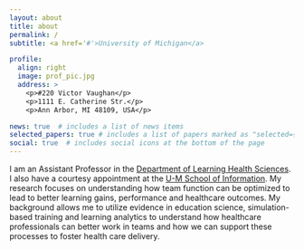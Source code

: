 ```yaml
---
layout: about
title: about
permalink: /
subtitle: <a href='#'>University of Michigan</a> 

profile:
  align: right
  image: prof_pic.jpg
  address: >
    <p>#220 Victor Vaughan</p>
    <p>1111 E. Catherine Str.</p>
    <p>Ann Arbor, MI 48109, USA</p>

news: true  # includes a list of news items
selected_papers: true # includes a list of papers marked as "selected={true}"
social: true  # includes social icons at the bottom of the page
---
```


I am an Assistant Professor in the [Department of Learning Health Sciences](https://medicine.umich.edu/dept/learning-health-sciences). I also have a courtesy appointment at the [U-M School of Information](https://www.si.umich.edu/people/vitaliy-popov). My research focuses on understanding how team function can be optimized to lead to better learning gains, performance and healthcare outcomes. My background allows me to utilize evidence in education science, simulation-based training and learning analytics to understand how healthcare professionals can better work in teams and how we can support these processes to foster health care delivery. 


